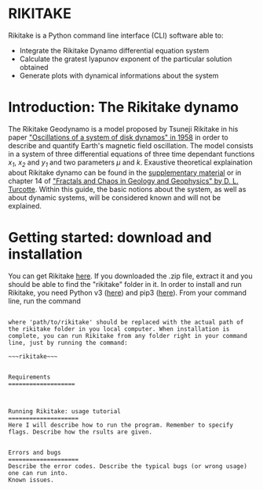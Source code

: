 RIKITAKE
========

Rikitake is a Python command line interface (CLI) software able to:
- Integrate the Rikitake Dynamo differential equation system
- Calculate the gratest lyapunov exponent of the particular solution obtained
- Generate plots with dynamical informations about the system



Introduction: The Rikitake dynamo 
===================
The Rikitake Geodynamo is a model proposed by Tsuneji Rikitake in his paper ["Oscillations of a system of disk dynamos" in 1958](https://www.cambridge.org/core/journals/mathematical-proceedings-of-the-cambridge-philosophical-society/article/oscillations-of-a-system-of-disk-dynamos/CDDB16F7655910A13D299B1325A3239B) in order to describe and quantify Earth's magnetic field oscillation. The model consists in a system of three differential equations of three time dependant functions *x<sub>1<sub/>*, *x<sub>2<sub/>* and *y<sub>1<sub/>* and two parameters *μ* and *k*. Exaustive theoretical explaination about Rikitake dynamo can be found in the [supplementary material](https://www.youtube.com/watch?v=dQw4w9WgXcQ&app=desktop) or in chapter 14 of ["Fractals and Chaos in Geology and Geophysics" by D. L. Turcotte](https://www.cambridge.org/it/academic/subjects/earth-and-environmental-science/solid-earth-geophysics/fractals-and-chaos-geology-and-geophysics-2nd-edition?format=PB). Within this guide, the basic notions about the system, as well as about dynamic systems, will be considered known and will not be explained. 


Getting started: download and installation
====================
You can get Rikitake [here](https://github.com/ManiOrgrim/Rikitake). If you downloaded the .zip file, extract it and you should be able to find the "rikitake" folder in it. 
In order to install and run Rikitake, you need Python v3 ([here](https://www.python.org/)) and pip3 ([here](https://pypi.org/project/pip/)).
From your command line, run the command

~~~pip3 install -e path/to/rikitake

where 'path/to/rikitake' should be replaced with the actual path of the rikitake folder in you local computer. When installation is complete, you can run Rikitake from any folder right in your command line, just by running the command:

~~~rikitake~~~


Requirements
===================



Running Rikitake: usage tutorial
====================
Here I will describe how to run the program. Remember to specify flags. Describe how the rsults are given. 


Errors and bugs
====================
Describe the error codes. Describe the typical bugs (or wrong usage) one can run into.
Known issues. 


